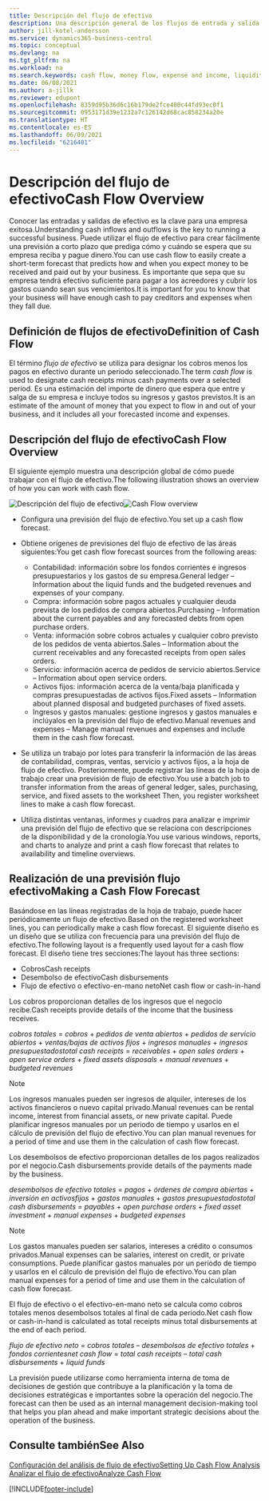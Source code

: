 ```yaml
---
title: Descripción del flujo de efectivo
description: Una descripción general de los flujos de entrada y salida de efectivo para ayudar a pronosticar los importes que se recibirán y que se pagarán.
author: jill-kotel-andersson
ms.service: dynamics365-business-central
ms.topic: conceptual
ms.devlang: na
ms.tgt_pltfrm: na
ms.workload: na
ms.search.keywords: cash flow, money flow, expense and income, liquidity, cash receipts minus cash payments
ms.date: 06/08/2021
ms.author: a-jillk
ms.reviewer: edupont
ms.openlocfilehash: 8359d95b36d6c16b179de2fce400c44fd93ec0f1
ms.sourcegitcommit: 0953171d39e1232a7c126142d68cac858234a20e
ms.translationtype: HT
ms.contentlocale: es-ES
ms.lasthandoff: 06/09/2021
ms.locfileid: "6216401"
---
```

# <a name="cash-flow-overview"></a><span data-ttu-id="b1336-103">Descripción del flujo de efectivo</span><span class="sxs-lookup"><span data-stu-id="b1336-103">Cash Flow Overview</span></span>

<span data-ttu-id="b1336-104">Conocer las entradas y salidas de efectivo es la clave para una empresa exitosa.</span><span class="sxs-lookup"><span data-stu-id="b1336-104">Understanding cash inflows and outflows is the key to running a successful business.</span></span> <span data-ttu-id="b1336-105">Puede utilizar el flujo de efectivo para crear fácilmente una previsión a corto plazo que prediga cómo y cuándo se espera que su empresa reciba y pague dinero.</span><span class="sxs-lookup"><span data-stu-id="b1336-105">You can use cash flow to easily create a short-term forecast that predicts how and when you expect money to be received and paid out by your business.</span></span> <span data-ttu-id="b1336-106">Es importante que sepa que su empresa tendrá efectivo suficiente para pagar a los acreedores y cubrir los gastos cuando sean sus vencimientos.</span><span class="sxs-lookup"><span data-stu-id="b1336-106">It is important for you to know that your business will have enough cash to pay creditors and expenses when they fall due.</span></span>

## <a name="definition-of-cash-flow"></a><span data-ttu-id="b1336-107">Definición de flujos de efectivo</span><span class="sxs-lookup"><span data-stu-id="b1336-107">Definition of Cash Flow</span></span>

<span data-ttu-id="b1336-108">El término *flujo de efectivo* se utiliza para designar los cobros menos los pagos en efectivo durante un periodo seleccionado.</span><span class="sxs-lookup"><span data-stu-id="b1336-108">The term *cash flow* is used to designate cash receipts minus cash payments over a selected period.</span></span> <span data-ttu-id="b1336-109">Es una estimación del importe de dinero que espera que entre y salga de su empresa e incluye todos su ingresos y gastos previstos.</span><span class="sxs-lookup"><span data-stu-id="b1336-109">It is an estimate of the amount of money that you expect to flow in and out of your business, and it includes all your forecasted income and expenses.</span></span>

## <a name="cash-flow-overview"></a><span data-ttu-id="b1336-110">Descripción del flujo de efectivo</span><span class="sxs-lookup"><span data-stu-id="b1336-110">Cash Flow Overview</span></span>

<span data-ttu-id="b1336-111">El siguiente ejemplo muestra una descripción global de cómo puede trabajar con el flujo de efectivo.</span><span class="sxs-lookup"><span data-stu-id="b1336-111">The following illustration shows an overview of how you can work with cash flow.</span></span>

<span data-ttu-id="b1336-112">![Descripción del flujo de efectivo](media/finance_cash_flow_overview.png "Descripción del flujo de efectivo")</span><span class="sxs-lookup"><span data-stu-id="b1336-112">![Cash Flow overview](media/finance_cash_flow_overview.png "Cash Flow overview")</span></span>

- <span data-ttu-id="b1336-113">Configura una previsión del flujo de efectivo.</span><span class="sxs-lookup"><span data-stu-id="b1336-113">You set up a cash flow forecast.</span></span>  

- <span data-ttu-id="b1336-114">Obtiene orígenes de previsiones del flujo de efectivo de las áreas siguientes:</span><span class="sxs-lookup"><span data-stu-id="b1336-114">You get cash flow forecast sources from the following areas:</span></span>  

  - <span data-ttu-id="b1336-115">Contabilidad: información sobre los fondos corrientes e ingresos presupuestarios y los gastos de su empresa.</span><span class="sxs-lookup"><span data-stu-id="b1336-115">General ledger – Information about the liquid funds and the budgeted revenues and expenses of your company.</span></span>  
  - <span data-ttu-id="b1336-116">Compra: información sobre pagos actuales y cualquier deuda prevista de los pedidos de compra abiertos.</span><span class="sxs-lookup"><span data-stu-id="b1336-116">Purchasing – Information about the current payables and any forecasted debts from open purchase orders.</span></span>  
  - <span data-ttu-id="b1336-117">Venta: información sobre cobros actuales y cualquier cobro previsto de los pedidos de venta abiertos.</span><span class="sxs-lookup"><span data-stu-id="b1336-117">Sales – Information about the current receivables and any forecasted receipts from open sales orders.</span></span>  
  - <span data-ttu-id="b1336-118">Servicio: información acerca de pedidos de servicio abiertos.</span><span class="sxs-lookup"><span data-stu-id="b1336-118">Service – Information about open service orders.</span></span>  
  - <span data-ttu-id="b1336-119">Activos fijos: información acerca de la venta/baja planificada y compras presupuestadas de activos fijos.</span><span class="sxs-lookup"><span data-stu-id="b1336-119">Fixed assets – Information about planned disposal and budgeted purchases of fixed assets.</span></span>  
  - <span data-ttu-id="b1336-120">Ingresos y gastos manuales: gestione ingresos y gastos manuales e inclúyalos en la previsión del flujo de efectivo.</span><span class="sxs-lookup"><span data-stu-id="b1336-120">Manual revenues and expenses – Manage manual revenues and expenses and include them in the cash flow forecast.</span></span>  
- <span data-ttu-id="b1336-121">Se utiliza un trabajo por lotes para transferir la información de las áreas de contabilidad, compras, ventas, servicio y activos fijos, a la hoja de flujo de efectivo. Posteriormente, puede registrar las líneas de la hoja de trabajo crear una previsión de flujo de efectivo.</span><span class="sxs-lookup"><span data-stu-id="b1336-121">You use a batch job to transfer information from the areas of general ledger, sales, purchasing, service, and fixed assets to the worksheet Then, you register worksheet lines to make a cash flow forecast.</span></span>  
- <span data-ttu-id="b1336-122">Utiliza distintas ventanas, informes y cuadros para analizar e imprimir una previsión del flujo de efectivo que se relaciona con descripciones de la disponibilidad y de la cronología.</span><span class="sxs-lookup"><span data-stu-id="b1336-122">You use various windows, reports, and charts to analyze and print a cash flow forecast that relates to availability and timeline overviews.</span></span>  

## <a name="making-a-cash-flow-forecast"></a><span data-ttu-id="b1336-123">Realización de una previsión flujo efectivo</span><span class="sxs-lookup"><span data-stu-id="b1336-123">Making a Cash Flow Forecast</span></span>

<span data-ttu-id="b1336-124">Basándose en las líneas registradas de la hoja de trabajo, puede hacer periódicamente un flujo de efectivo.</span><span class="sxs-lookup"><span data-stu-id="b1336-124">Based on the registered worksheet lines, you can periodically make a cash flow forecast.</span></span> <span data-ttu-id="b1336-125">El siguiente diseño es un diseño que se utiliza con frecuencia para una previsión del flujo de efectivo.</span><span class="sxs-lookup"><span data-stu-id="b1336-125">The following layout is a frequently used layout for a cash flow forecast.</span></span> <span data-ttu-id="b1336-126">El diseño tiene tres secciones:</span><span class="sxs-lookup"><span data-stu-id="b1336-126">The layout has three sections:</span></span>

  - <span data-ttu-id="b1336-127">Cobros</span><span class="sxs-lookup"><span data-stu-id="b1336-127">Cash receipts</span></span>  
  - <span data-ttu-id="b1336-128">Desembolso de efectivo</span><span class="sxs-lookup"><span data-stu-id="b1336-128">Cash disbursements</span></span>  
  - <span data-ttu-id="b1336-129">Flujo de efectivo o efectivo-en-mano neto</span><span class="sxs-lookup"><span data-stu-id="b1336-129">Net cash flow or cash-in-hand</span></span>  

<span data-ttu-id="b1336-130">Los cobros proporcionan detalles de los ingresos que el negocio recibe.</span><span class="sxs-lookup"><span data-stu-id="b1336-130">Cash receipts provide details of the income that the business receives.</span></span>

<span data-ttu-id="b1336-131">*cobros totales* = *cobros* + *pedidos de venta abiertos* + *pedidos de servicio abiertos* + *ventas/bajas de activos fijos* + *ingresos manuales* + *ingresos presupuestados*</span><span class="sxs-lookup"><span data-stu-id="b1336-131">*total cash receipts* = *receivables* + *open sales orders* + *open service orders* + *fixed assets disposals* + *manual revenues* + *budgeted revenues*</span></span>

> [!NOTE]
> <span data-ttu-id="b1336-132">Los ingresos manuales pueden ser ingresos de alquiler, intereses de los activos financieros o nuevo capital privado.</span><span class="sxs-lookup"><span data-stu-id="b1336-132">Manual revenues can be rental income, interest from financial assets, or new private capital.</span></span> <span data-ttu-id="b1336-133">Puede planificar ingresos manuales por un periodo de tiempo y usarlos en el cálculo de previsión del flujo de efectivo.</span><span class="sxs-lookup"><span data-stu-id="b1336-133">You can plan manual revenues for a period of time and use them in the calculation of cash flow forecast.</span></span>

<span data-ttu-id="b1336-134">Los desembolsos de efectivo proporcionan detalles de los pagos realizados por el negocio.</span><span class="sxs-lookup"><span data-stu-id="b1336-134">Cash disbursements provide details of the payments made by the business.</span></span>

<span data-ttu-id="b1336-135">*desembolsos de efectivo totales* = *pagos* + *órdenes de compra abiertas* + *inversión en activosfijos* + *gastos manuales* + *gastos presupuestados*</span><span class="sxs-lookup"><span data-stu-id="b1336-135">*total cash disbursements* = *payables* + *open purchase orders* + *fixed asset investment* + *manual expenses* + *budgeted expenses*</span></span>

> [!NOTE]
> <span data-ttu-id="b1336-136">Los gastos manuales pueden ser salarios, intereses a crédito o consumos privados.</span><span class="sxs-lookup"><span data-stu-id="b1336-136">Manual expenses can be salaries, interest on credit, or private consumptions.</span></span> <span data-ttu-id="b1336-137">Puede planificar gastos manuales por un periodo de tiempo y usarlos en el cálculo de previsión del flujo de efectivo.</span><span class="sxs-lookup"><span data-stu-id="b1336-137">You can plan manual expenses for a period of time and use them in the calculation of cash flow forecast.</span></span>

<span data-ttu-id="b1336-138">El flujo de efectivo o el efectivo-en-mano neto se calcula como cobros totales menos desembolsos totales al final de cada periodo.</span><span class="sxs-lookup"><span data-stu-id="b1336-138">Net cash flow or cash-in-hand is calculated as total receipts minus total disbursements at the end of each period.</span></span>

<span data-ttu-id="b1336-139">*flujo de efectivo neto* = *cobros totales* – *desembolsos de efectivo totales* + *fondos corrientes*</span><span class="sxs-lookup"><span data-stu-id="b1336-139">*net cash flow* = *total cash receipts* – *total cash disbursements* + *liquid funds*</span></span>

<span data-ttu-id="b1336-140">La previsión puede utilizarse como herramienta interna de toma de decisiones de gestión que contribuye a la planificación y la toma de decisiones estratégicas e importantes sobre la operación del negocio.</span><span class="sxs-lookup"><span data-stu-id="b1336-140">The forecast can then be used as an internal management decision-making tool that helps you plan ahead and make important strategic decisions about the operation of the business.</span></span>

## <a name="see-also"></a><span data-ttu-id="b1336-141">Consulte también</span><span class="sxs-lookup"><span data-stu-id="b1336-141">See Also</span></span>
[<span data-ttu-id="b1336-142">Configuración del análisis de flujo de efectivo</span><span class="sxs-lookup"><span data-stu-id="b1336-142">Setting Up Cash Flow Analysis</span></span>](finance-setup-cash-flow-analyses.md)  
[<span data-ttu-id="b1336-143">Analizar el flujo de efectivo</span><span class="sxs-lookup"><span data-stu-id="b1336-143">Analyze Cash Flow</span></span>](finance-analyze-cash-flow.md)

[!INCLUDE[footer-include](includes/footer-banner.md)]

